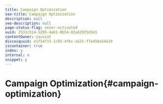 ```yaml
---
title: Campaign Optimization
seo-title: Campaign Optimization
description: null
seo-description: null
page-status-flag: never-activated
uuid: 2531c514-5295-4ab1-8b54-82a62935d3e5
contentOwner: sauviat
discoiquuid: e1f54715-1c92-4f6c-a521-f7a456a24a19
iscontainer: true
index: y
internal: n
snippet: y
---
```


# Campaign Optimization{#campaign-optimization}

